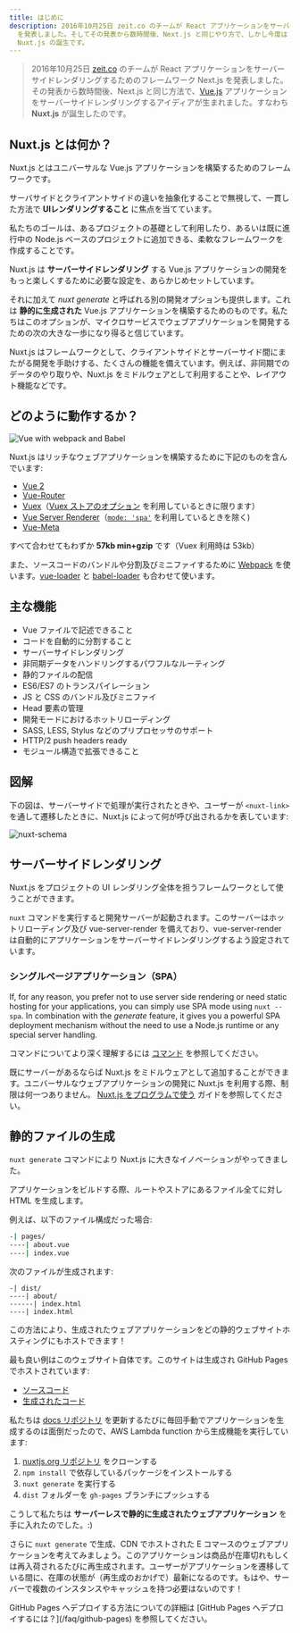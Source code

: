 ```yaml
---
title: はじめに
description: 2016年10月25日 zeit.co のチームが React アプリケーションをサーバーサイドレンダリングするためのフレームワーク Next.js
  を発表しました。そしてその発表から数時間後、Next.js と同じやり方で、しかし今度は Vue.js をサーバーサイドレンダリングするアプリケーションを構築するアイディアが生まれました。すなわち
  Nuxt.js の誕生です。
---
```


> 2016年10月25日 [zeit.co](https://zeit.co/) のチームが React アプリケーションをサーバーサイドレンダリングするためのフレームワーク Next.js を発表しました。その発表から数時間後、Next.js と同じ方法で、[Vue.js](https://vuejs.org) アプリケーションをサーバーサイドレンダリングするアイディアが生まれました。すなわち **Nuxt.js** が誕生したのです。

## Nuxt.js とは何か？

Nuxt.js とはユニバーサルな Vue.js アプリケーションを構築するためのフレームワークです。

サーバサイドとクライアントサイドの違いを抽象化することで無視して、一貫した方法で **UIレンダリングすること** に焦点を当てています。

私たちのゴールは、あるプロジェクトの基礎として利用したり、あるいは既に進行中の Node.js ベースのプロジェクトに追加できる、柔軟なフレームワークを作成することです。

Nuxt.js は **サーバーサイドレンダリング** する Vue.js アプリケーションの開発をもっと楽しくするために必要な設定を、あらかじめセットしています。

それに加えて *nuxt generate* と呼ばれる別の開発オプションも提供します。これは **静的に生成された** Vue.js アプリケーションを構築するためのものです。私たちはこのオプションが、マイクロサービスでウェブアプリケーションを開発するための次の大きな一歩になり得ると信じています。

Nuxt.js はフレームワークとして、クライアントサイドとサーバーサイド間にまたがる開発を手助けする、たくさんの機能を備えています。例えば、非同期でのデータのやり取りや、Nuxt.js をミドルウェアとして利用することや、レイアウト機能などです。

## どのように動作するか？

![Vue with webpack and Babel](https://i.imgur.com/avEUftE.png)

Nuxt.js はリッチなウェブアプリケーションを構築するために下記のものを含んでいます:

- [Vue 2](https://vuejs.org/)
- [Vue-Router](https://router.vuejs.org/en/)
- [Vuex](https://github.com/vuejs/vuex)（[Vuex ストアのオプション](/guide/vuex-store) を利用しているときに限ります）
- [Vue Server Renderer](https://ssr.vuejs.org/en/)（[`mode: 'spa'`](/api/configuration-mode) を利用しているときを除く)
- [Vue-Meta](https://github.com/declandewet/vue-meta)

すべて合わせてもわずか **57kb min+gzip** です（Vuex 利用時は 53kb）

また、ソースコードのバンドルや分割及びミニファイするために [Webpack](https://github.com/webpack/webpack) を使います。[vue-loader](https://github.com/vuejs/vue-loader) と [babel-loader](https://github.com/babel/babel-loader) も合わせて使います。

## 主な機能

- Vue ファイルで記述できること
- コードを自動的に分割すること
- サーバーサイドレンダリング
- 非同期データをハンドリングするパワフルなルーティング
- 静的ファイルの配信
- ES6/ES7 のトランスパイレーション
- JS と CSS のバンドル及びミニファイ
- Head 要素の管理
- 開発モードにおけるホットリローディング
- SASS, LESS, Stylus などのプリプロセッサのサポート
- HTTP/2 push headers ready
- モジュール構造で拡張できること

## 図解

下の図は、サーバーサイドで処理が実行されたときや、ユーザーが `<nuxt-link>` を通して遷移したときに、Nuxt.js によって何が呼び出されるかを表しています:

![nuxt-schema](/nuxt-schema.png)

## サーバーサイドレンダリング

Nuxt.js をプロジェクトの UI レンダリング全体を担うフレームワークとして使うことができます。

`nuxt` コマンドを実行すると開発サーバーが起動されます。このサーバーはホットリローディング及び vue-server-render を備えており、vue-server-render は自動的にアプリケーションをサーバーサイドレンダリングするよう設定されています。

### シングルページアプリケーション（SPA）

If, for any reason, you prefer not to use server side rendering or need static hosting for your applications, you can simply use SPA mode using `nuxt --spa`. In combination with the *generate* feature, it gives you a powerful SPA deployment mechanism without the need to use a Node.js runtime or any special server handling.

コマンドについてより深く理解するには [コマンド](/guide/commands) を参照してください。

既にサーバーがあるならば Nuxt.js をミドルウェアとして追加することができます。ユニバーサルなウェブアプリケーションの開発に Nuxt.js を利用する際、制限は何一つありません。 [Nuxt.js をプログラムで使う](/api/nuxt) ガイドを参照してください。

## 静的ファイルの生成

`nuxt generate` コマンドにより Nuxt.js に大きなイノベーションがやってきました。

アプリケーションをビルドする際、ルートやストアにあるファイル全てに対し HTML を生成します。

例えば、以下のファイル構成だった場合:

```bash
-| pages/
----| about.vue
----| index.vue
```

次のファイルが生成されます:

```
-| dist/
----| about/
------| index.html
----| index.html
```

この方法により、生成されたウェブアプリケーションをどの静的ウェブサイトホスティングにもホストできます！

最も良い例はこのウェブサイト自体です。このサイトは生成され GitHub Pages でホストされています:

- [ソースコード](https://github.com/nuxt/nuxtjs.org)
- [生成されたコード](https://github.com/nuxt/nuxtjs.org/tree/gh-pages)

私たちは [docs リポジトリ](https://github.com/nuxt/docs) を更新するたびに毎回手動でアプリケーションを生成するのは面倒だったので、AWS Lambda function から生成機能を実行しています:

1. [nuxtjs.org リポジトリ](https://github.com/nuxt/nuxtjs.org) をクローンする
2. `npm install` で依存しているパッケージをインストールする
3. `nuxt generate` を実行する
4. `dist` フォルダーを `gh-pages` ブランチにプッシュする

こうして私たちは **サーバーレスで静的に生成されたウェブアプリケーション** を手に入れたのでした。:)

さらに `nuxt generate` で生成、CDN でホストされた E コマースのウェブアプリケーションを考えてみましょう。このアプリケーションは商品が在庫切れもしくは再入荷されるたびに再生成されます。ユーザーがアプリケーションを遷移している間に、在庫の状態が（再生成のおかげで）最新になるのです。もはや、サーバーで複数のインスタンスやキャッシュを持つ必要はないのです！

<div class="Alert">GitHub Pages へデプロイする方法についての詳細は [GitHub Pages へデプロイするには？](/faq/github-pages) を参照してください。</div>
